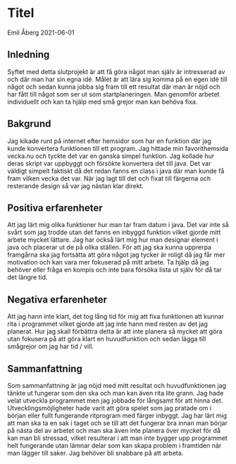 # Titel

Emil Åberg 2021-06-01
## Inledning
Syftet med detta slutprojekt är att få göra något man själv är intresserad av och där man har sin egna idé. Målet är att lära sig komma på en egen idé till något och sedan kunna jobba sig fram till ett resultat där man är nöjd och har fått till något som ser ut som startplaneringen. Man genomför arbetet individuellt och kan ta hjälp med små grejor man kan behöva fixa.

## Bakgrund

Jag kikade runt på internet efter hemsidor som har en funktion där jag kunde konvertera funktionen till ett program. Jag hittade min favorithemsida vecka.nu och tyckte det var en ganska simpel funktion. Jag kollade hur deras skript var uppbyggt och försökte konvertera det till java. Det var väldigt simpelt faktiskt då det redan fanns en class i java där man kunde få fram vilken vecka det var. När jag lagt till det och fixat till färgerna och resterande design så var jag nästan klar direkt. 

## Positiva erfarenheter
Att jag lärt mig olika funktioner hur man tar fram datum i java. Det var inte så svårt som jag trodde utan det fanns en inbyggd funktion vilket gjorde mitt arbete mycket lättare. Jag har också lärt mig hur man designar element i java och placerar ut de på olika ställen. För att jag ska kunna upprerpa framgårna ska jag fortsätta att göra något jag tycker är roligt då jag får mer motivation och kan vara mer fokuserad på mitt arbete. Ta hjälp då jag behöver eller fråga en kompis och inte bara försöka lista ut själv för då tar det längre tid.

## Negativa erfarenheter
Att jag hann inte klart, det tog lång tid för mig att fixa funktionen att kunnar rita i programmet vilket gjorde att jag inte hann med resten av det jag planerat. Hur jag skall förbättra detta är att inte planera så mycket att göra utan fokusera på att göra klart en huvudfunktion och sedan lägga till smågrejor om jag har tid / vill.

## Sammanfattning
Som sammanfattning är jag nöjd med mitt resultat och huvudfunktionen jag tänkte ut fungerar som den ska och man kan även rita lite grann. Jag hade velat utveckla programmet men jag jobbade för långsamt för att hinna det. Utvecklingsmöjligheter hade varit att göra spelet som jag pratade om i början eller fullt fungerande ritprogram med färger inbyggt. Jag har lärt mig att man ska ta en sak i taget och se till att det fungerar bra innan man börjar på nästa del av arbetet och man ska även inte planera över mycket för då kan man bli stressad, vilket resulterar i att man inte bygger upp programmet helt fungerande utan lämnar delar som kan skapa problem i framtiden när man lägger till saker. Jag behöver bli snabbare på att arbeta.
